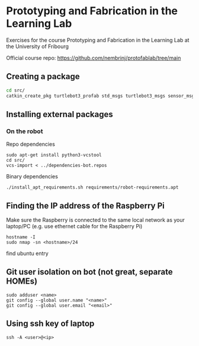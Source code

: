 # Prototyping and Fabrication in the Learning Lab

Exercises for the course Prototyping and Fabrication in the Learning Lab at the University of Fribourg

Official course repo: https://github.com/nembrinj/protofablab/tree/main

## Creating a package

```bash
cd src/
catkin_create_pkg turtlebot3_profab std_msgs turtlebot3_msgs sensor_msgs geometry_msgs rospy
```

## Installing external packages

### On the robot

Repo dependencies
```shell
sudo apt-get install python3-vcstool
cd src/
vcs-import < ../dependencies-bot.repos
```
Binary dependencies
```shell
./install_apt_requirements.sh requirements/robot-requirements.apt
```

## Finding the IP address of the Raspberry Pi

Make sure the Raspberry is connected to the same local network as 
your laptop/PC (e.g. use ethernet cable for the Raspberry Pi)

```shell
hostname -I
sudo nmap -sn <hostname>/24
```
find ubuntu entry
## Git user isolation on bot (not great, separate HOMEs)

```shell
sudo adduser <name>
git config --global user.name "<name>"
git config --global user.email "<email>"
```

## Using ssh key of laptop

```shell
ssh -A <user>@<ip>
```
